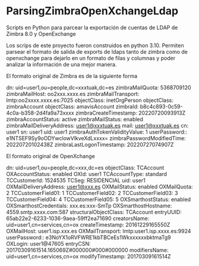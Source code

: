 # ParsingZimbraOpenXchangeLdap
Scripts en Python para parcear la exportación de cuentas de LDAP de Zimbra 8.0 y OpenExchange

Los scrips de este proyecto fueron construidos en python 3.10.  Permiten parsear el formato de salida de exports de ldaps tanto de zimbra como de openxchange para dejarlo en un formato de filas y columnas y poder analizar la información de una mejor manera.

El formato original de Zimbra es de la siguiente forma

dn: uid=user1,ou=people,dc=xxxtuak,dc=es
zimbraMailQuota: 5368709120
zimbraMailHost: oo2xxx.xxxx.es
zimbraMailTransport: lmtp:oo2xxxx.xxxx.es:7025
objectClass: inetOrgPerson
objectClass: zimbraAccount
objectClass: amavisAccount
zimbraId: b8c4c893-0c59-4c0a-b358-2d4fa9a73xxxx
zimbraCreateTimestamp: 20220720093913Z
zimbraAccountStatus: active
zimbraMailStatus: enabled
zimbraMailDeliveryAddress: user1@xxxtuak.es
mail: user1@xxxtuak.es
cn: user1
sn: user1
uid: user1
zimbraAuthTokenValidityValue: 1
userPassword:: e1NTSEF9Sy9oODYwclowVlkveXdLxxxx=
zimbraPasswordModifiedTime: 20220720102438Z
zimbraLastLogonTimestamp: 20220727074907Z

El formato original de OpenXchange

dn: uid=user1,ou=people,dc=xxx,dc=es
objectClass: TCAccount
OXAccountStatus: enabled
OXId: user1
TCAccountType: standard
TCCustomerId: 1524535
TCSeg: RESIDENCIAL
uid: user1
OXMailDeliveryAddress: user1@xxx.es
OXMailStatus: enabled
OXMailQuota: 2
TCCustomerField01: 1
TCCustomerField02: 2
TCCustomerField03: 3
TCCustomerField04: 4
TCCustomerField05: 5
OXSmarthostStatus: enabled
OXSmarthostCredentials: xxx.es:xxx-SmTp
OXSmarthostHostname: 4559.smtp.xxxx.com:587
structuralObjectClass: TCAccount
entryUUID: 65ab22e2-6233-1036-9aea-59ff2ea71690
creatorsName: uid=user1,cn=services,cn=ox
createTimestamp: 20161229165550Z
OXMailHost: user1.isp.xxx.es
OXMailTransport: lmtp:user1.isp.xxxx.es:9924
userPassword:: e3NoYX1oRVFWRE1kbTBCeEs1WkxxxxxxbktmaTg9
OXLogin: user1@47605
entryCSN: 20170309161514.165069Z#000000#000#000000
modifiersName: uid=user1,cn=services,cn=ox
modifyTimestamp: 20170309161514Z
